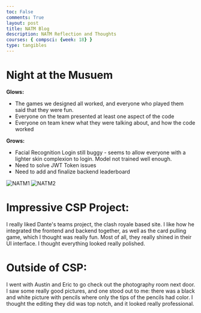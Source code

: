 ```yaml
---
toc: False
comments: True
layout: post
title: NATM Blog 
description: NATM Reflection and Thoughts
courses: { compsci: {week: 18} }
type: tangibles
---
```



# Night at the Musuem
**Glows:**
- The games we designed all worked, and everyone who played them said that they were fun. 
- Everyone on the team presented at least one aspect of the code
- Everyone on team knew what they were talking about, and how the code worked  

**Grows:**
- Facial Recognition Login still buggy - seems to allow everyone with a lighter skin complexion to login. Model not trained well enough. 
- Need to solve JWT Token issues
- Need to add and finalize backend leaderboard 

![NATM1](https://media.discordapp.net/attachments/1173876301233410108/1211176066006388768/IMG_1019.jpg?ex=65ffb39c&is=65ed3e9c&hm=469308541773b52e369c62ef68e7cb90e7f4f43a2719a20e2cca02107cdac7a0&=&format=webp&width=980&height=1306)
![NATM2](https://media.discordapp.net/attachments/1173876301233410108/1211176065179983943/IMG_1020.jpg?ex=65ffb39c&is=65ed3e9c&hm=935e12d05aa48eae0626a187454936d876a373e95d8cead15c19df25bc32a5d3&=&format=webp&width=1742&height=1306)

# Impressive CSP Project: 

I really liked Dante's teams project, the clash royale based site. I like how he integrated the frontend and backend together, as well as the card pulling game, which I thought was really fun. Most of all, they really shined in their UI interface. I thought everything looked really polished. 

# Outside of CSP: 

I went with Austin and Eric to go check out the photography room next door. I saw some really good pictures, and one stood out to me: there was a black and white picture with pencils where only the tips of the pencils had color. I thought the editing they did was top notch, and it looked really professional. 